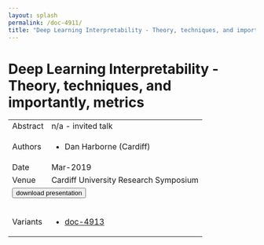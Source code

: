 ```yaml
---
layout: splash
permalink: /doc-4911/
title: "Deep Learning Interpretability - Theory, techniques, and importantly, metrics"
---
```


# Deep Learning Interpretability - Theory, techniques, and importantly, metrics

<table>
    <tbody>
    <tr>
        <td>Abstract</td>
        <td>n/a - invited talk</td>
    </tr>
    <tr>
        <td>Authors</td>
        <td>
            <ul>
                <li>Dan Harborne (Cardiff)</li>
            </ul>
        </td>
    </tr>
    <tr>
        <td>Date</td>
        <td>Mar-2019</td>
    </tr>
    <tr>
        <td>Venue</td>
        <td>Cardiff University Research Symposium</td>
    </tr>
        <tr>
            <td colspan="2">
                <form method="get" action="https://dais-ita.org/sites/default/files/3353_slides.pdf">
                    <button type="submit">download presentation</button>
                </form>
            </td>
        </tr>
        <tr>
            <td>Variants</td>
            <td>
                <ul>
                    <li><a href="${varId}">doc-4913</a></li>
                </ul>
            </td>
        </tr>
    </tbody>
</table>
